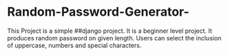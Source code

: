 # Random-Password-Generator-
This Project is a simple ##django project. It is a beginner level project. It produces random password on given length. Users can select the inclusion of uppercase, numbers and special characters.
